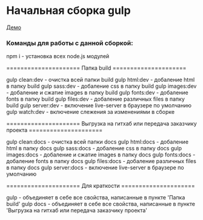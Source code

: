 # Начальная сборка gulp

[Демо](https://temawan2gecko.github.io/Gulp-start/)

### Команды для работы с данной сборкой:

npm i - установка всех node.js модулей

===================== Папка build =====================

gulp clean:dev - очистка всей папки build
gulp html:dev - добаление html в папку build
gulp sass:dev - добаление css в папку build
gulp images:dev - добаление и сжатие images в папку build
gulp fonts:dev - добаление fonts в папку build
gulp files:dev - добаление различных files в папку build
gulp server:dev - включение live-server в браузере по умолчанию
gulp watch:dev - включение слежения за изменениями в сборке

===================== Выгрузка на гитхаб или передача заказчику проекта =====================

gulp clean:docs - очистка всей папки docs
gulp html:docs - добаление html в папку docs
gulp sass:docs - добаление css в папку docs
gulp images:docs - добаление и сжатие images в папку docs
gulp fonts:docs - добаление fonts в папку docs
gulp files:docs - добаление различных files в папку docs
gulp server:docs - включение live-server в браузере по умолчанию

===================== Для краткости =====================

gulp - объединяет в себе все свойства, написанные в пункте 'Папка build'
gulp docs - объединяет в себе все свойства, написанные в пункте 'Выгрузка на гитхаб или передача заказчику проекта'




